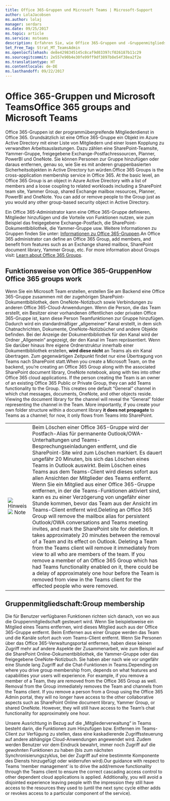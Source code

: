 ```yaml
---
title: Office 365-Gruppen und Microsoft Teams | Microsoft-Support
author: LolaJacobsen
ms.author: lolaj
manager: serdars
ms.date: 09/25/2017
ms.topic: article
ms.service: msteams
description: Erfahren Sie, wie Office 365-Gruppen und -Gruppenmitgliedschaften mit Microsoft Teams funktionieren.
Set_Free_Tag: Strat_MT_TeamsAdmin
ms.openlocfilehash: de8e4298345145c8caf9d03397cf026187b11c29
ms.sourcegitcommit: 2e557e90b4e30fe99ff9df3897b8e54f38ea2f2e
ms.translationtype: HT
ms.contentlocale: de-DE
ms.lasthandoff: 09/22/2017
---
```

<a name="office-365-groups-and-microsoft-teams"></a><span data-ttu-id="44dc0-103">Office 365-Gruppen und Microsoft Teams</span><span class="sxs-lookup"><span data-stu-id="44dc0-103">Office 365 groups and Microsoft Teams</span></span>
=====================================

<span data-ttu-id="44dc0-p101">Office 365-Gruppen ist der programmübergreifende Mitgliederdienst in Office 365. Grundsätzlich ist eine Office 365-Gruppe ein Objekt im Azure Active Directory mit einer Liste von Mitgliedern und einer losen Kopplung zu verwandten Arbeitsauslastungen. Dazu zählen eine SharePoint-Teamsite, Yammer-Gruppe, freigegebene Exchange-Postfachressourcen, Planner, PowerBI und OneNote. Sie können Personen zur Gruppe hinzufügen oder daraus entfernen, genau so, wie Sie es mit anderen gruppenbasierten Sicherheitsobjekten in Active Directory tun würden.</span><span class="sxs-lookup"><span data-stu-id="44dc0-p101">Office 365 Groups is the cross-application membership service in Office 365. At the basic level, an Office 365 Group is an object in Azure Active Directory with a list of members and a loose coupling to related workloads including a SharePoint team site, Yammer Group, shared Exchange mailbox resources, Planner, PowerBI and OneNote. You can add or remove people to the Group just as you would any other group-based security object in Active Directory.</span></span>

<span data-ttu-id="44dc0-107">Ein Office 365-Administrator kann eine Office 365-Gruppe definieren, Mitglieder hinzufügen und die Vorteile von Funktionen nutzen, wie zum Beispiel das freigegebene Exchange-Postfach, die SharePoint-Dokumentbibliothek, die Yammer-Gruppe usw. Weitere Informationen zu Gruppen finden Sie unter: [Informationen zu Office 365-Gruppen](https://support.office.com/en-us/article/Learn-about-Office-365-groups-b565caa1-5c40-40ef-9915-60fdb2d97fa2).</span><span class="sxs-lookup"><span data-stu-id="44dc0-107">An Office 365 administrator can define an Office 365 Group, add members, and benefit from features such as an Exchange shared mailbox, SharePoint document library, Yammer Group, etc. For more information about Groups visit: [Learn about Office 365 Groups](https://support.office.com/en-us/article/Learn-about-Office-365-groups-b565caa1-5c40-40ef-9915-60fdb2d97fa2).</span></span>

<a name="how-office-365-groups-work"></a><span data-ttu-id="44dc0-108">Funktionsweise von Office 365-Gruppen</span><span class="sxs-lookup"><span data-stu-id="44dc0-108">How Office 365 groups work</span></span>
--------------------------

<span data-ttu-id="44dc0-p102">Wenn Sie ein Microsoft Team erstellen, erstellen Sie am Backend eine Office 365-Gruppe zusammen mit der zugehörigen SharePoint-Dokumentbibliothek, dem OneNote-Notizbuch sowie Verbindungen zu anderen Office 365-Cloud-Anwendungen. Wenn die Person, die das Team erstellt, ein Besitzer einer vorhandenen öffentlichen oder privaten Office 365-Gruppe ist, kann diese Person Teamfunktionen zur Gruppe hinzufügen. Dadurch wird ein standardmäßiger „allgemeiner“ Kanal erstellt, in dem sich Chatnachrichten, Dokumente, OneNote-Notizbücher und andere Objekte befinden. Bei der Anzeige der Dokumentbibliothek für den Kanal wird der Ordner „Allgemein“ angezeigt, der den Kanal im Team repräsentiert. Wenn Sie darüber hinaus Ihre eigene Ordnerstruktur innerhalb einer Dokumentbibliothek erstellen, **wird diese nicht** an Teams als ein Kanal übertragen. Zum gegenwärtigen Zeitpunkt findet nur eine Übertragung von Teams nach SharePoint statt.</span><span class="sxs-lookup"><span data-stu-id="44dc0-p102">When you create a Microsoft Team, on the backend, you’re creating an Office 365 Group along with the associated SharePoint document library, OneNote notebook, along with ties into other Office 365 cloud applications. If the person creating the Team is an owner of an existing Office 365 Public or Private Group, they can add Teams functionality to the Group. This creates one default “General” channel in which chat messages, documents, OneNote, and other objects reside. Viewing the document library for the channel will reveal the “General” folder representing the channel in the Team. More importantly, if you create your own folder structure within a document library **it does not propagate** to Teams as a channel; for now, it only flows from Teams into SharePoint.</span></span>

|||
|---------|---------|
|  <span data-ttu-id="44dc0-114">![](media/Understand_Office_365_groups_and_Microsoft_Teams_image1.png) Hinweis</span><span class="sxs-lookup"><span data-stu-id="44dc0-114">![](media/Understand_Office_365_groups_and_Microsoft_Teams_image1.png) Note</span></span>    |<span data-ttu-id="44dc0-p103">Beim Löschen einer Office 365-Gruppe wird der Postfach-Alias für permanente Outlook/OWA-Unterhaltungen und Teams-Besprechungseinladungen entfernt, und die SharePoint-Site wird zum Löschen markiert. Es dauert ungefähr 20 Minuten, bis sich das Löschen eines Teams in Outlook auswirkt. Beim Löschen eines Teams aus dem Teams-Client wird dieses sofort aus allen Ansichten der Mitglieder des Teams entfernt. Wenn Sie ein Mitglied aus einer Office 365-Gruppe entfernen, in der die Teams-Funktionen aktiviert sind, kann es zu einer Verzögerung von ungefähr einer Stunde kommen, bevor das Team aus der Ansicht im Teams-Client entfernt wird.</span><span class="sxs-lookup"><span data-stu-id="44dc0-p103">Deleting an Office 365 Group will remove the mailbox alias for persistent Outlook/OWA conversations and Teams meeting invites, and mark the SharePoint site for deletion. It takes approximately 20 minutes between the removal of a Team and its effect on Outlook. Deleting a Team from the Teams client will remove it immediately from view to all who are members of the team. If you remove a member of an Office 365 Group which has had Teams functionality enabled on it, there could be a delay of approximately one hour before the Team is removed from view in the Teams client for the effected people who were removed.</span></span>         |


<a name="group-membership"></a><span data-ttu-id="44dc0-119">Gruppenmitgliedschaft:</span><span class="sxs-lookup"><span data-stu-id="44dc0-119">Group membership</span></span>
----------------

<span data-ttu-id="44dc0-p104">Die für Benutzer verfügbaren Funktionen richten sich danach, von wo aus die Gruppenmitgliedschaft gesteuert wird. Wenn Sie beispielsweise ein Mitglied eines Teams entfernen, wird dieses Mitglied auch aus der Office 365-Gruppe entfernt. Beim Entfernen aus einer Gruppe werden das Team und die Kanäle sofort auch vom Teams-Client entfernt. Wenn Sie Personen über das Office 365-Verwaltungsportal entfernen, haben diese keinen Zugriff mehr auf andere Aspekte der Zusammenarbeit, wie zum Beispiel auf die SharePoint Online-Dokumentbibliothek, die Yammer-Gruppe oder das freigegebene OneNote-Notizbuch. Sie haben aber nach wie vor ungefähr eine Stunde lang Zugriff auf die Chat-Funktionen in Teams.</span><span class="sxs-lookup"><span data-stu-id="44dc0-p104">Depending on where you drive group membership from, depends on what features and capabilities your users will experience. For example, if you remove a member of a Team, they are removed from the Office 365 Group as well. Removal from the Group immediately removes the Team and channels from the Teams client. If you remove a person from a Group using the Office 365 Admin portal, they will no longer have access to the other collaborative aspects such as SharePoint Online document library, Yammer Group, or shared OneNote. However, they will still have access to the Team’s chat functionality for approximately one hour.</span></span>

<span data-ttu-id="44dc0-p105">Unsere Ausrichtung in Bezug auf die „Mitgliederverwaltung“ in Teams besteht darin, die Funktionen zum Hinzufügen bzw. Entfernen im Teams-Client zur Verfügung zu stellen, dass eine kaskadierende Zugriffssteuerung auf andere abhängige Cloud-Anwendungen angewendet wird. Zudem werden Benutzer vor dem Eindruck bewahrt, immer noch Zugriff auf die gewohnten Funktionen zu haben (bis zum nächsten Synchronisierungszyklus, bei der Zugriff auf eine bestimmte Komponente des Diensts hinzugefügt oder widerrufen wird).</span><span class="sxs-lookup"><span data-stu-id="44dc0-p105">Our guidance with respect to Teams ‘member management’ is to drive the add/remove functionality through the Teams client to ensure the correct cascading access control to other dependent cloud applications is applied. Additionally, you will avoid a disjointed experience leaving people with the impression they still have access to the resources they used to (until the next sync cycle either adds or revokes access to a particular component of the service).</span></span>
